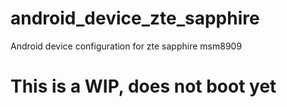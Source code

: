 # android_device_zte_sapphire
Android device configuration for zte sapphire msm8909 

# This is a WIP, does not boot yet
